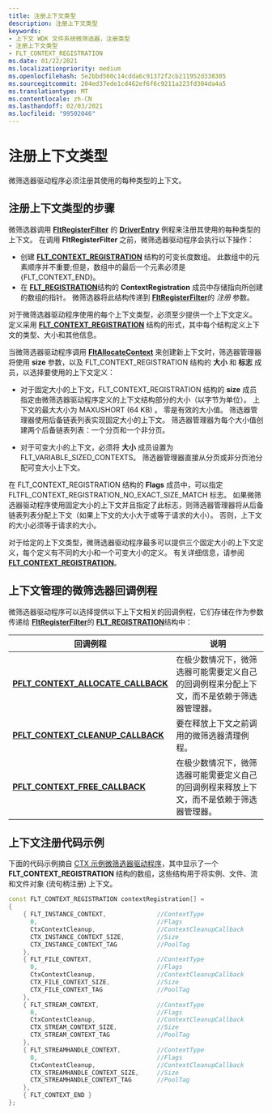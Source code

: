 ```yaml
---
title: 注册上下文类型
description: 注册上下文类型
keywords:
- 上下文 WDK 文件系统微筛选器，注册类型
- 注册上下文类型
- FLT_CONTEXT_REGISTRATION
ms.date: 01/22/2021
ms.localizationpriority: medium
ms.openlocfilehash: 5e2bbd560c14cdda6c91372f2cb211952d338305
ms.sourcegitcommit: 204ed37ede1cd462ef6f6c9211a223fd304da4a5
ms.translationtype: MT
ms.contentlocale: zh-CN
ms.lasthandoff: 02/03/2021
ms.locfileid: "99502046"
---
```

# <a name="registering-context-types"></a>注册上下文类型

微筛选器驱动程序必须注册其使用的每种类型的上下文。

## <a name="steps-to-register-a-context-type"></a>注册上下文类型的步骤

微筛选器调用 [**FltRegisterFilter**](/windows-hardware/drivers/ddi/fltkernel/nf-fltkernel-fltregisterfilter) 的 [**DriverEntry**](/windows-hardware/drivers/ddi/wdm/nc-wdm-driver_initialize) 例程来注册其使用的每种类型的上下文。 在调用 **FltRegisterFilter** 之前，微筛选器驱动程序会执行以下操作：

- 创建 [**FLT_CONTEXT_REGISTRATION**](/windows-hardware/drivers/ddi/fltkernel/ns-fltkernel-_flt_context_registration) 结构的可变长度数组。 此数组中的元素顺序并不重要;但是，数组中的最后一个元素必须是 {FLT_CONTEXT_END}。
- 在 [**FLT_REGISTRATION**](/windows-hardware/drivers/ddi/fltkernel/ns-fltkernel-_flt_registration)结构的 **ContextRegistration** 成员中存储指向所创建的数组的指针。 微筛选器将此结构传递到 [**FltRegisterFilter**](/windows-hardware/drivers/ddi/fltkernel/nf-fltkernel-fltregisterfilter)的 *注册* 参数。

对于微筛选器驱动程序使用的每个上下文类型，必须至少提供一个上下文定义。 定义采用 [**FLT_CONTEXT_REGISTRATION**](/windows-hardware/drivers/ddi/fltkernel/ns-fltkernel-_flt_context_registration) 结构的形式，其中每个结构定义上下文的类型、大小和其他信息。

当微筛选器驱动程序调用 [**FltAllocateContext**](/windows-hardware/drivers/ddi/fltkernel/nf-fltkernel-fltallocatecontext) 来创建新上下文时，筛选器管理器将使用 **size** 参数，以及 FLT_CONTEXT_REGISTRATION 结构的 **大小** 和 **标志** 成员，以选择要使用的上下文定义：

- 对于固定大小的上下文，FLT_CONTEXT_REGISTRATION 结构的 **size** 成员指定由微筛选器驱动程序定义的上下文结构部分的大小（以字节为单位）。 上下文的最大大小为 MAXUSHORT (64 KB) 。 零是有效的大小值。 筛选器管理器使用后备链表列表实现固定大小的上下文。 筛选器管理器为每个大小值创建两个后备链表列表：一个分页和一个非分页。

- 对于可变大小的上下文，必须将 **大小** 成员设置为 FLT_VARIABLE_SIZED_CONTEXTS。 筛选器管理器直接从分页或非分页池分配可变大小上下文。

在 FLT_CONTEXT_REGISTRATION 结构的 **Flags** 成员中，可以指定 FLTFL_CONTEXT_REGISTRATION_NO_EXACT_SIZE_MATCH 标志。 如果微筛选器驱动程序使用固定大小的上下文并且指定了此标志，则筛选器管理器将从后备链表列表分配上下文（如果上下文的大小大于或等于请求的大小）。 否则，上下文的大小必须等于请求的大小。

对于给定的上下文类型，微筛选器驱动程序最多可以提供三个固定大小的上下文定义，每个定义有不同的大小和一个可变大小的定义。 有关详细信息，请参阅 [**FLT_CONTEXT_REGISTRATION**](/windows-hardware/drivers/ddi/fltkernel/ns-fltkernel-_flt_context_registration)。

## <a name="minifilter-callback-routines-for-context-management"></a>上下文管理的微筛选器回调例程

微筛选器驱动程序可以选择提供以下上下文相关的回调例程，它们存储在作为参数传递给 [**FltRegisterFilter**](/windows-hardware/drivers/ddi/fltkernel/nf-fltkernel-fltregisterfilter)的 [**FLT_REGISTRATION**](/windows-hardware/drivers/ddi/fltkernel/ns-fltkernel-_flt_registration)结构中：

| 回调例程 | 说明 |
| ---------------- | ----------- |
| [**PFLT_CONTEXT_ALLOCATE_CALLBACK**](/windows-hardware/drivers/ddi/fltkernel/nc-fltkernel-pflt_context_allocate_callback) | 在极少数情况下，微筛选器可能需要定义自己的回调例程来分配上下文，而不是依赖于筛选器管理器。 |
|  [**PFLT_CONTEXT_CLEANUP_CALLBACK**](/windows-hardware/drivers/ddi/fltkernel/nc-fltkernel-pflt_context_cleanup_callback) | 要在释放上下文之前调用的微筛选器清理例程。 |
| [**PFLT_CONTEXT_FREE_CALLBACK**](/windows-hardware/drivers/ddi/fltkernel/nc-fltkernel-pflt_context_free_callback) | 在极少数情况下，微筛选器可能需要定义自己的回调例程来释放上下文，而不是依赖于筛选器管理器。 |

## <a name="context-registration-code-example"></a>上下文注册代码示例

下面的代码示例摘自 [CTX 示例微筛选器驱动程序](https://github.com/microsoft/Windows-driver-samples/tree/master/filesys/miniFilter/ctx)，其中显示了一个 **FLT_CONTEXT_REGISTRATION** 结构的数组，这些结构用于将实例、文件、流和文件对象 (流句柄注册) 上下文。

```cpp
const FLT_CONTEXT_REGISTRATION contextRegistration[] =
{
    { FLT_INSTANCE_CONTEXT,              //ContextType
      0,                                 //Flags
      CtxContextCleanup,                 //ContextCleanupCallback
      CTX_INSTANCE_CONTEXT_SIZE,         //Size
      CTX_INSTANCE_CONTEXT_TAG           //PoolTag
    },
    { FLT_FILE_CONTEXT,                  //ContextType
      0,                                 //Flags
      CtxContextCleanup,                 //ContextCleanupCallback
      CTX_FILE_CONTEXT_SIZE,             //Size
      CTX_FILE_CONTEXT_TAG               //PoolTag
    },
    { FLT_STREAM_CONTEXT,                //ContextType
      0,                                 //Flags
      CtxContextCleanup,                 //ContextCleanupCallback
      CTX_STREAM_CONTEXT_SIZE,           //Size
      CTX_STREAM_CONTEXT_TAG             //PoolTag
    },
    { FLT_STREAMHANDLE_CONTEXT,          //ContextType
      0,                                 //Flags
      CtxContextCleanup,                 //ContextCleanupCallback
      CTX_STREAMHANDLE_CONTEXT_SIZE,     //Size
      CTX_STREAMHANDLE_CONTEXT_TAG       //PoolTag
    },
    { FLT_CONTEXT_END }
};
```
